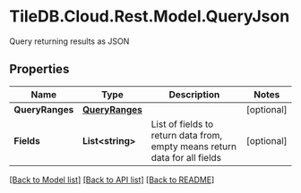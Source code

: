 # TileDB.Cloud.Rest.Model.QueryJson
Query returning results as JSON

## Properties

Name | Type | Description | Notes
------------ | ------------- | ------------- | -------------
**QueryRanges** | [**QueryRanges**](QueryRanges.md) |  | [optional] 
**Fields** | **List&lt;string&gt;** | List of fields to return data from, empty means return data for all fields | [optional] 

[[Back to Model list]](../README.md#documentation-for-models) [[Back to API list]](../README.md#documentation-for-api-endpoints) [[Back to README]](../README.md)

